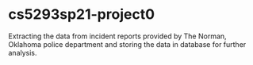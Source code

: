 # cs5293sp21-project0
Extracting the data from incident reports provided by The Norman, Oklahoma police department and storing the data in database for further analysis.
